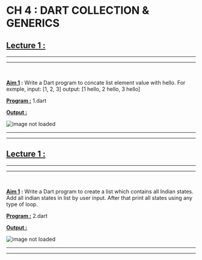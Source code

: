 CH 4 : DART COLLECTION & GENERICS
=========================

## **<u>Lecture 1 :**</u>
***
*** 
<br>

**<u>Aim 1</u> :** Write a Dart program to concate list element
value with hello.
For exmple,
input: [1, 2, 3]
output: [1 hello, 2 hello, 3 hello]

**<u>Program :</u>** 1.dart

**<u>Output :</u>**

![image not loaded](https://user-images.githubusercontent.com/114163699/214275398-885cb05f-a183-4dbe-b7fa-0c6b1e07bb96.png)


***
***
## **<u>Lecture 1 :**</u>
***
*** 
<br>

**<u>Aim 1</u> :** Write a Dart program to create a list which
contains all Indian states.
Add all indian states in list by user input.
After that print all states using any type of loop.

**<u>Program :</u>** 2.dart

**<u>Output :</u>**

![image not loaded](https://user-images.githubusercontent.com/114163699/214275603-080b30a0-35d0-4e51-83fb-991d8014f3b3.png)


***
***
